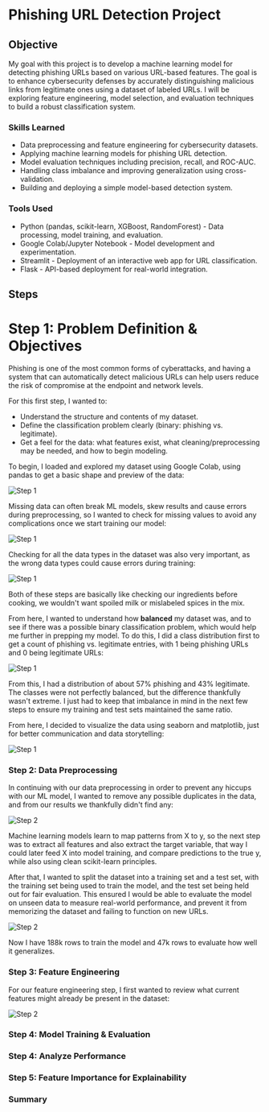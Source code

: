 # Phishing URL Detection Project 

## Objective
My goal with this project is to develop a machine learning model for detecting phishing URLs based on various URL-based features. The goal is to enhance cybersecurity defenses by accurately distinguishing malicious links from legitimate ones using a dataset of labeled URLs. I will be exploring feature engineering, model selection, and evaluation techniques to build a robust classification system.


### Skills Learned

- Data preprocessing and feature engineering for cybersecurity datasets.
- Applying machine learning models for phishing URL detection.
- Model evaluation techniques including precision, recall, and ROC-AUC.
- Handling class imbalance and improving generalization using cross-validation.
- Building and deploying a simple model-based detection system.

### Tools Used

- Python (pandas, scikit-learn, XGBoost, RandomForest) - Data processing, model training, and evaluation.
- Google Colab/Jupyter Notebook - Model development and experimentation.
- Streamlit - Deployment of an interactive web app for URL classification.
- Flask - API-based deployment for real-world integration.

## Steps

# Step 1: Problem Definition & Objectives 
Phishing is one of the most common forms of cyberattacks, and having a system that can automatically detect malicious URLs can help users reduce the risk of compromise at the endpoint and network levels.

For this first step, I wanted to:

- Understand the structure and contents of my dataset.
- Define the classification problem clearly (binary: phishing vs. legitimate).
- Get a feel for the data: what features exist, what cleaning/preprocessing may be needed, and how to begin modeling.

To begin, I loaded and explored my dataset using Google Colab, using pandas to get a basic shape and preview of the data:

![Step 1](https://i.imgur.com/NnSWAnh.png)

Missing data can often break ML models, skew results and cause errors during preprocessing, so I wanted to check for missing values to avoid any complications once we start training our model:

![Step 1](https://i.imgur.com/vN0e2T8.png)

Checking for all the data types in the dataset was also very important, as the wrong data types could cause errors during training:

![Step 1](https://i.imgur.com/vj76HzG.png)

Both of these steps are basically like checking our ingredients before cooking, we wouldn't want spoiled milk or mislabeled spices in the mix.

From here, I wanted to understand how **balanced** my dataset was, and to see if there was a possible binary classification problem, which would help me further in prepping my model. To do this, I did a class distribution first to get a count of phishing vs. legitimate entries, with 1 being phishing URLs and 0 being legitimate URLs:

![Step 1](https://i.imgur.com/0DDC4Sm.png)

From this, I had a distribution of about 57% phishing and 43% legitimate. The classes were not perfectly balanced, but the difference thankfully wasn't extreme. I just had to keep that imbalance in mind in the next few steps to ensure my training and test sets maintained the same ratio.

From here, I decided to visualize the data using seaborn and matplotlib, just for better communication and data storytelling:

![Step 1](https://i.imgur.com/qUbQlka.png)

### Step 2: Data Preprocessing
In continuing with our data preprocessing in order to prevent any hiccups with our ML model, I wanted to remove any possible duplicates in the data, and from our results we thankfully didn't find any:

![Step 2](https://i.imgur.com/pG7Imhk.png)

Machine learning models learn to map patterns from X to y, so the next step was to extract all features and also extract the target variable, that way I could later feed X into model training, and compare predictions to the true y, while also using clean scikit-learn principles.

After that, I wanted to split the dataset into a training set and a test set, with the training set being used to train the model, and the test set being held out for fair evaluation. This ensured I would be able to evaluate the model on unseen data to measure real-world performance, and prevent it from memorizing the dataset and failing to function on new URLs.

![Step 2](https://i.imgur.com/DivjeOP.png)

Now I have 188k rows to train the model and 47k rows to evaluate how well it generalizes.

### Step 3: Feature Engineering 
For our feature engineering step, I first wanted to review what current features might already be present in the dataset:

![Step 2](https://i.imgur.com/xM5Crca.png)


### Step 4: Model Training & Evaluation 

### Step 4: Analyze Performance

### Step 5: Feature Importance for Explainability

### Summary 
